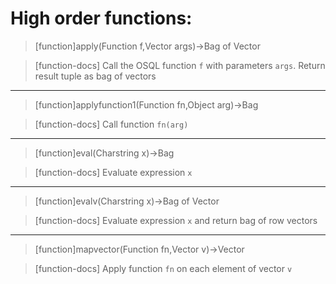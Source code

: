 # High order functions:

> [function]apply(Function f,Vector args)->Bag of Vector

> [function-docs]
> Call the OSQL function `f` with parameters `args`.
>       Return result tuple as bag of vectors 



___

> [function]applyfunction1(Function fn,Object arg)->Bag

> [function-docs]
> Call function `fn(arg)` 



___

> [function]eval(Charstring x)->Bag

> [function-docs]
> Evaluate expression `x` 



___

> [function]evalv(Charstring x)->Bag of Vector

> [function-docs]
> Evaluate expression `x` and return bag of row vectors 



___

> [function]mapvector(Function fn,Vector v)->Vector

> [function-docs]
> Apply function `fn` on each element of vector `v` 


